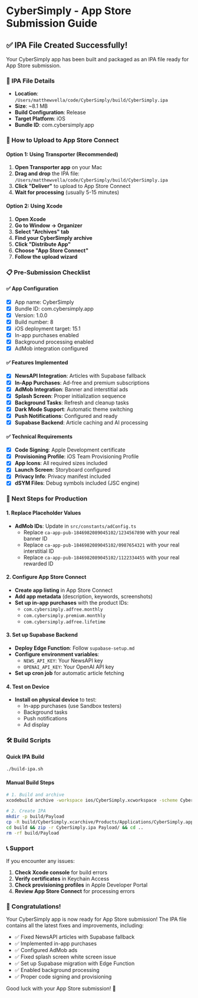 # CyberSimply - App Store Submission Guide

## ✅ IPA File Created Successfully!

Your CyberSimply app has been built and packaged as an IPA file ready for App Store submission.

### 📱 IPA File Details
- **Location**: `/Users/matthewvella/code/CyberSimply/build/CyberSimply.ipa`
- **Size**: ~8.1 MB
- **Build Configuration**: Release
- **Target Platform**: iOS
- **Bundle ID**: com.cybersimply.app

### 🚀 How to Upload to App Store Connect

#### Option 1: Using Transporter (Recommended)
1. **Open Transporter app** on your Mac
2. **Drag and drop** the IPA file: `/Users/matthewvella/code/CyberSimply/build/CyberSimply.ipa`
3. **Click "Deliver"** to upload to App Store Connect
4. **Wait for processing** (usually 5-15 minutes)

#### Option 2: Using Xcode
1. **Open Xcode**
2. **Go to Window → Organizer**
3. **Select "Archives" tab**
4. **Find your CyberSimply archive**
5. **Click "Distribute App"**
6. **Choose "App Store Connect"**
7. **Follow the upload wizard**

### 📋 Pre-Submission Checklist

#### ✅ App Configuration
- [x] App name: CyberSimply
- [x] Bundle ID: com.cybersimply.app
- [x] Version: 1.0.0
- [x] Build number: 8
- [x] iOS deployment target: 15.1
- [x] In-app purchases enabled
- [x] Background processing enabled
- [x] AdMob integration configured

#### ✅ Features Implemented
- [x] **NewsAPI Integration**: Articles with Supabase fallback
- [x] **In-App Purchases**: Ad-free and premium subscriptions
- [x] **AdMob Integration**: Banner and interstitial ads
- [x] **Splash Screen**: Proper initialization sequence
- [x] **Background Tasks**: Refresh and cleanup tasks
- [x] **Dark Mode Support**: Automatic theme switching
- [x] **Push Notifications**: Configured and ready
- [x] **Supabase Backend**: Article caching and AI processing

#### ✅ Technical Requirements
- [x] **Code Signing**: Apple Development certificate
- [x] **Provisioning Profile**: iOS Team Provisioning Profile
- [x] **App Icons**: All required sizes included
- [x] **Launch Screen**: Storyboard configured
- [x] **Privacy Info**: Privacy manifest included
- [x] **dSYM Files**: Debug symbols included (JSC engine)

### 🔧 Next Steps for Production

#### 1. Replace Placeholder Values
- **AdMob IDs**: Update in `src/constants/adConfig.ts`
  - Replace `ca-app-pub-1846982089045102/1234567890` with your real banner ID
  - Replace `ca-app-pub-1846982089045102/0987654321` with your real interstitial ID
  - Replace `ca-app-pub-1846982089045102/1122334455` with your real rewarded ID

#### 2. Configure App Store Connect
- **Create app listing** in App Store Connect
- **Add app metadata** (description, keywords, screenshots)
- **Set up in-app purchases** with the product IDs:
  - `com.cybersimply.adfree.monthly`
  - `com.cybersimply.premium.monthly`
  - `com.cybersimply.adfree.lifetime`

#### 3. Set up Supabase Backend
- **Deploy Edge Function**: Follow `supabase-setup.md`
- **Configure environment variables**:
  - `NEWS_API_KEY`: Your NewsAPI key
  - `OPENAI_API_KEY`: Your OpenAI API key
- **Set up cron job** for automatic article fetching

#### 4. Test on Device
- **Install on physical device** to test:
  - In-app purchases (use Sandbox testers)
  - Background tasks
  - Push notifications
  - Ad display

### 🛠️ Build Scripts

#### Quick IPA Build
```bash
./build-ipa.sh
```

#### Manual Build Steps
```bash
# 1. Build and archive
xcodebuild archive -workspace ios/CyberSimply.xcworkspace -scheme CyberSimply -configuration Release -archivePath build/CyberSimply.xcarchive -destination "generic/platform=iOS"

# 2. Create IPA
mkdir -p build/Payload
cp -R build/CyberSimply.xcarchive/Products/Applications/CyberSimply.app build/Payload/
cd build && zip -r CyberSimply.ipa Payload/ && cd ..
rm -rf build/Payload
```

### 📞 Support

If you encounter any issues:
1. **Check Xcode console** for build errors
2. **Verify certificates** in Keychain Access
3. **Check provisioning profiles** in Apple Developer Portal
4. **Review App Store Connect** for processing errors

### 🎉 Congratulations!

Your CyberSimply app is now ready for App Store submission! The IPA file contains all the latest fixes and improvements, including:

- ✅ Fixed NewsAPI articles with Supabase fallback
- ✅ Implemented in-app purchases
- ✅ Configured AdMob ads
- ✅ Fixed splash screen white screen issue
- ✅ Set up Supabase migration with Edge Function
- ✅ Enabled background processing
- ✅ Proper code signing and provisioning

Good luck with your App Store submission! 🚀
